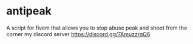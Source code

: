 # antipeak
A script for fivem that allows you to stop abuse peak and shoot from the corner
my discord server https://discord.gg/7AmuzzrqQ6
